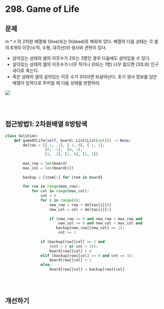# 298. Game of Life

## 문제
m * n 의 2차원 배열에 1(live)또는 0(dead)로 채워져 있다.
배열의 다음 상태는 각 셀의 8개의 이웃(수직, 수평, 대각선)의 생사와 관련이 있다.
- 살아있는 상태의 셀의 이웃수가 2또는 3명인 경우 다음에도 살아있을 수 있다.
- 살아있는 상태의 셀의 이웃수가 너무 적거나 (0또는 1명) 너무 많으면 (3초과) 인구 과다로 죽는다.
- 죽은 상태의 셀의 살아있는 이웃 수가 3이라면 되살아난다.
초기 생사 정보를 담은 배열이 입력으로 주어질 때 다음 상태를 반환하라.

![](https://assets.leetcode.com/uploads/2020/12/26/grid1.jpg)

<br><br>

## 접근방법1: 2차원배열 8방탐색
```python
class Solution:
    def gameOfLife(self, board: List[List[int]]) -> None:
        deltas = [[-1, -1], [-1, 0], [-1, 1],
                  [0, -1],  [0, 1], 
                  [1, -1], [1, 0], [1, 1]]
        
        max_row = len(board)
        max_col = len(board[0])
        
        backup = [item[:] for item in board]
        
        for row in range(max_row):
            for col in range(max_col):
                cnt = 0
                for i in range(8):
                    new_row = row + deltas[i][0]
                    new_col = col + deltas[i][1]
                    
                    if (new_row >= 0 and new_row < max_row and 
                        new_col >= 0 and new_col < max_col and
                       backup[new_row][new_col] == 1):
                        cnt += 1
                
                if (backup[row][col] == 1 and
                    (cnt < 2 or cnt > 3)):
                    board[row][col] = 0
                elif (backup[row][col] == 0 and cnt == 3):
                    board[row][col] = 1
                else:
                    board[row][col] = backup[row][col]
```

<br><br>

## 개선하기
